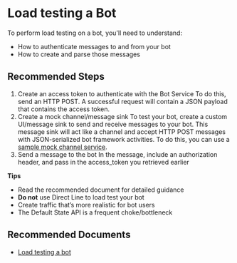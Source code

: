<properties
  pagetitle="Load testing a Bot"
  service=""
  resource=""
  ms.author="saziz"
  selfhelptype="Generic"
  supporttopicids="32688650"
  productpesids="16152"
  cloudenvironments="public, fairfax, mooncake, blackforest, ussec, usnat"
  articleid="bf899bff-b254-4ee4-86ad-6870d00f3e64"
  ownershipid="Compute_BotService" />
# Load testing a Bot

To perform load testing on a bot, you'll need to understand:
- How to authenticate messages to and from your bot 
- How to create and parse those messages

## **Recommended Steps**

1. Create an access token to authenticate with the Bot Service
To do this, send an HTTP POST. A successful request will contain a JSON payload that contains the access token.
2. Create a mock channel/message sink
To test your bot, create a custom UI/message sink to send and receive messages to your bot. This message sink will act like a channel and accept HTTP POST messages with JSON-serialized bot framework activities. To do this, you can use a [sample mock channel service](https://github.com/Microsoft/BotFramework-Samples/tree/master/blog-samples/CSharp/MockChannel).
3. Send a message to the bot
In the message, include an authorization header, and pass in the access_token you retrieved earlier

**Tips**

- Read the recommended document for detailed guidance
- **Do not** use Direct Line to load test your bot
- Create traffic that’s more realistic for bot users
- The Default State API is a frequent choke/bottleneck

## **Recommended Documents**
- [Load testing a bot](https://blog.botframework.com/2017/06/19/load-testing-a-bot/)
